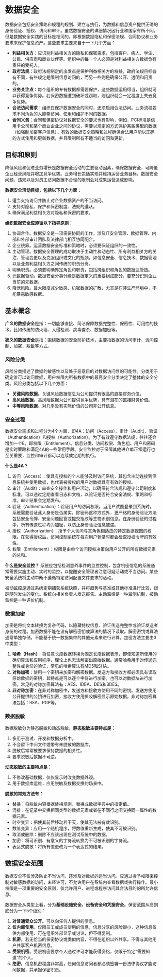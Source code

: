 # 数据安全
数据安全包括安全策略和规程的规划、建立与执行，为数据和信息资产提供正确的身份验证、授权、访问和审计。虽然数据安全的详细情况因行业和国家有所不同，但是数据安全实践的目标是相同的，即根据数据隐私和保密法规、合同协议和业务要求来保护信息资产。这些要求主要来自于一下几个方面：
- **利益相关方**：应识别利益相关方的隐私和保密需求，包括客户、病人、学生、公民、供应商和商业伙伴等。组织中的每一个人必须是对利益相关方数据负有责任的受托人。
- **政府法规**：政府法规制定的出发点是保护利益相关方的权益，政府法规目标各有不同，有些规定是限制信息访问的，而另一些则是确保公开、透明和问责的。
- **业务关注点**：每个组织的专有数据都需要保护，这些数据运用得当，组织就可以获得竞争优势。若保密数据遭到破坏或窃取，则组织就会一定程度上失去竞争优势。
- **合法访问需求**：组织在保护数据安全的同时，还须启用合法访问。业务流程要求不同角色的人能够访问、使用和维护不同的数据。
- **合同义务**：合同和保密协议对数据安全的要求也有影响，例如，PCI标准是信用卡公司和某个商业企业之间的协议，需要以规定的方式保护某些类型的数据（如强制加密客户信息）。有效的数据安全策略和过程确保合法用户能以正确的方式使用和更新数据，并且限制所有不适当的访问和更新。

## 目标和原则
降低风险和促进业务增长是数据安全活动的主要驱动因素，确保数据安全，可降低企业经营风险并增加竞争优势。业务增长包括实现并维持运营业务目标，数据安全问题、违规以及对员工访问数据不合理的限制会对成果运营造成影响。

**数据安全活动目标，包括以下几个方面**：
1. 适当支持访问并防止对企业数据资产的不当访问。
2. 支持对隐私、保护和保密制度、法规的遵从。
3. 确保满足利益相关方对隐私和保密的要求。

**组织数据安全应遵循以下指导原则**：
1. 协调合作。数据安全是一项需要协同的工作，涉及IT安全管理、数据管理、内部和外部审计团队及法律部门相互协同配合。
2. 企业统筹。运营数据安全标准和策略时，必须要保证组织的一致性。
3. 主动管理。数据安全管理的成功取决于主动性和动态性、所有利益相关方的关注、管理变更以及克服组织或文化的瓶颈，如信息安全、信息技术、数据管理以及业务利益相关方之间传统的职责分离。
4. 明确职责。必须要明确界定角色和职责，包括跨组织和角色的数据监管链。
5. 元数据驱动。数据安全分类分级是数据定义的重要组成部分，要充分识别企业当前的元数据。
6. 降低风险。最大限度减少敏感、机密数据的扩散，尤其是在非生产环境中，不能暴露敏感数据。

## 基本概念

**广义的数据安全**是指：一切能够直接、简洁保障数据完整性、保密性、可用性的技术。比如传统的防火墙、入侵检测、病毒查杀、数据加密等。

**狭义的数据安全**是指：围绕数据的安全防护技术，主要指数据的访问审计、访问控制、加密、脱敏等方式。

### 风险分类
风险分类描述了数据的敏感性以及处于恶意目的对数据访问性的可能性。分类用于确定谁可以访问数据，用户权限内所有数据中的最高安全分类决定了整体的安全分类。风险分类包括以下几个方面：
- **关键风险数据**。关键风险数据信息为公司提供有很高的直接财务价值。
- **高风险数据**。高风险数据为公司提供竞争优势，具有潜在的直接财务价值。
- **中等风险数据**。对几乎没有实际价值的公司非公开信息。

### 安全过程
数据安全需求和过程分为4个方面，即4A：访问（Access）、审计（Audit）、验证（Authentication）和授权（Authorization）。为了有效遵守数据法规，往往还会增加一个E，即权限（Entitlement）。信息分类、访问权限、角色组、用户和密码是实时策略和满足4A的一些常用手段。安全监控对于保障其他进仓单正常运行也至关重要，监控和审计都可以连续或定期的执行。

**什么是4A？**
1. 访问（Access）：使具有授权的个人能够及时访问系统，其包含主动连接到信息系统并使用数据，也代表被授权的用户对数据具有有效的授权。
2. 审计（Audit）：审查安全操作和用户活动，以确保符合法规和遵守公司制度和标准。可以通过定期查看日志和文档，以验证是否符合安全法规、策略和标准。审计结果会定期发布。
3. 验证（Authentication）：验证用户的访问权限，当用户试图登录到系统时，系统需要验证此人身份是否属实。除密码这种方式外，更严格的身份验证方法包括安全令牌、安全问题回答或提交指纹等生物识别信息。在身份验证的过程中，所有传送过程均为加密，以防止身份验证信息被盗。
4. 授权（Authorization）：授予个人访问与其角色相适应的特定数据视图的权限。在获得授权后，访问控制系统在每次用户登录时都会检查授权令牌的有效性。
5. 权限（Entitlement）：权限是由单个访问授权决策向用户公开的所有数据元素的总和。

**什么是安全监控？**
系统应包括检测意外事件的监控控制，包含机密信息的系统通常需要实施主动、实时的监控，以提醒安全管理者注意可疑活动或不当访问。某些安全系统将主动中断不遵循特定访问配置文件要求的活动。

被动监控是通过系统定期捕获系统快照，并将趋势与基准或其他标准进行比较，跟踪随时发生的变化。系统向相关负责人发送报告。主动监控是一种监测机制，被动监控是一种评价机制。

### 数据加密
加密是将纯文本转换为复杂代码，以隐藏特权信息、验证传送完整性或验证发送者身份的过程。加密数据不能在没有解密密钥或算法的情况下读取。解密密钥或算法通常单独存储，不能基于统一数据集中的其他元素来进行计算。加密方法主要由3中类型：
1. **哈希（Hash）**：将任意长度数据转换为固定长度数据表示，即使知道所使用的确切算法和应用程序，理论上也无法解密出原始数据。通常哈希用于对传送完整性或身份的验证，常见的哈希算法有MD5和SHA。
2. **对称加密**：使用一个密钥来加密和解密数据。发送方和接收方都必须具有读取原始数据的密钥，其特点是可以逐个字符进行加密，也可以对数据块进行加密。常见的对称加密算法有：AES、IDEA、DES和3DES。
3. **非对称加密**：在非对称加密中，发送方和接收方使用不同的密钥。发送方使用公开提供的公钥进行加密，接收方使用撕咬解密显示原始数据。非对称加密算法包括：RSA、PGP等。

### 数据脱敏
数据脱敏分为静态脱敏和动态脱敏，**静态脱敏主要特点是：**
1. 多用于测试、开发和数据分析中。
2. 不会留下中间文件或带有未脱敏的数据库。
3. 脱敏后常常被要求保持数据的相关性。
4. 要求脱敏后数据不可逆。

**动态脱敏的主要特点是：**
1. 不修改基础数据，仅仅显示时改变数据外观。
2. 用于数据库运维，应用脱敏及数据交换的场景中。

**脱敏的常规方法有：**
- 替换：将脱敏内容根据替换规则，替换成数据字典中的指定值。
- 混排：在记录中交换相同类型的数据元素或者在不同行之间交换同一属性的数据元素。
- 时空变异：把使其前后移动若干天，使其无法被有效识别。
- 数值变异：应用一个随机程序，将数值重新生成，使其不可被识别。
- 取消或删除：删除不应该出现在测试系统中的数据。
- 加密：将可识别、有意义的字符流转换为不可被识别的字符流。
- 表达式脱敏：将所有值更改为一个表达式的结果。


## 数据安全范围
数据安全不仅涉及防止不当访问，还涉及对数据的适当访问。应通过授予权限来控制对敏感数据的访问，未经许可，不允许用户在系统内查看数据或执行操作。最小权限是一项重要的安全原则，仅允许用户、进程或程序访问其合法目的的所允许信息。

数据安全从类型上看，分为**基础设施安全、设备安全和凭据安全**。保密范围从高到底分为一下5个级别：
1. **对普通受众公开**。可以向任何人提供的信息。
2. **仅内部使用**。仅限员工或成员使用的信息，信息分享的风险很小，这种信息仅供内部使用、可在组织外部显示或讨论，但不得复制。
3. **机密**。若无恰当的保密协议或类似内容，不得在组织以外共享。不得与其他用户共享客户机密信息。
4. **受限机密**。受限机密要求个人通过许可才能获得资格，仅限于特定”需要知道“的个人。
5. **绝密**。信息机密程度非常高，任何信息访问者都必须签署一份法律协议才能访问数据，并承担保密职责。

